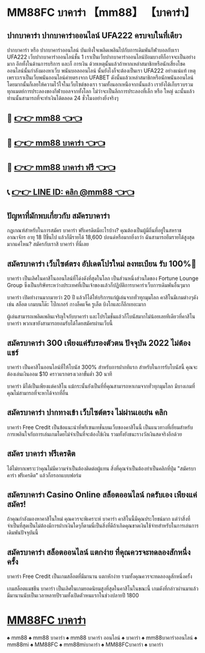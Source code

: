 # MM88FC บาคาร่า 【mm88】 【บาคาร่า】

## ปากบาคาร่า ปากบาคาร่าออนไลน์ UFA222 ครบจบในที่เดียว
ปากบาคาร่า หรือ ปากบาคาร่าออนไลน์ บันเทิงใจเพลิดเพลินไปกับการเดิมพันกีฬาบอลกับเรา UFA222 เว็บปากบาคาร่าออนไลน์ชั้น 1 เราเป็นเว็บปากบาคาร่าออนไลน์ป้อมบางทีก็อาจจะเป็นอย่างมาก อีกทั้งในด้านการบริการ และก็ การเงิน ด้วยเหตุนั้นแล้วถ้าหากเหล่าสมาชิกหรือนักเสี่ยงโชคออนไลน์นั้นกำลังมองหาเว็บ พนันบอลออนไลน์ นั้นยังไงก็จะต้องเป็นเรา UFA222 อย่างแน่แท้ เหตุเพราะเราเป็นเว็บพนันออนไลน์ค่ายตรงจาก UFABET ดังนั้นแล้วเหล่าสมาชิกหรือนักพนันออนไลน์โดยมากนั้นก็เลยให้ความไว้ใจในเว็บไซต์ของเรา รวมทั้งนอกเหนือจากนั้นแล้ว เรายังได้เก็บรวบรวมทุกแมตย์การประลองของกีฬาบอลจากทั้งโลก ไม่ว่าจะเป็นลีกการประลองที่เล็ก หรือ ใหญ่ ฉะนั้นแล้วท่านนั้นสามารถที่จะทำเงินได้ตลอด 24 ชั่วโมงอย่างยิ่งจริงๆ

## 🍺 [👉👉 mm88 👈👈](https://liff.line.me/1654532114-m7GQ2Qxj?zean=45)

## 🍺 [👉👉 mm88 บาคาร่า 👈👈](https://liff.line.me/1654532114-m7GQ2Qxj?zean=45)

## 🍺 [👉👉 mm88 บาคาร่า ฟรี 👈👈](https://liff.line.me/1654532114-m7GQ2Qxj?zean=45)

## 📞 [👉👉 LINE ID: คลิก @mm88 👈👈](https://line.me/R/ti/p/%40131jwaww)

## ปัญหาที่มักพบเกี่ยวกับ สมัครบาคาร่า
กฎเกณฑ์สำหรับในการสมัคร บาคาร่า ฟรีเครดิตมีอะไรบ้าง?
คุณต้องเป็นผู้มีถิ่นที่อยู่ในสหราชอาณาจักร อายุ 18 ปีขึ้นไป แล้วก็มีรายได้ 18,600 ปอนด์หรือมากยิ่งกว่า
ฉันสามารถยืมรายได้สูงสุดมากแค่ไหน?
สมัครกับเราสิ บาคาร่า ที่นี่เลย

## สมัครบาคาร่า เว็บไซต์ตรง อัปเดตโปรใหม่ ลงทะเบียน รับ 100%🧸
บาคาร่า เป็นเลิศในคาสิโนออนไลน์ที่โด่งดังที่สุดในโลก เป็นส่วนหนึ่งส่วนใดของ Fortune Lounge Group ซึ่งเป็นบริษัทระหว่างประเทศที่เป็นเจ้าของแล้วก็ปฏิบัติการบาคาร่าเว็บการเดิมพันอื่นๆมาก

บาคาร่า เปิดทำงานมากมายว่า 20 ปี แล้วก็ได้ให้บริการแก่ผู้เล่นจากทั่วทุกมุมโลก คาสิโนมีเกมต่างๆดังเช่น สล็อต เกมบนโต๊ะ โป๊กเกอร์ กางล็คแจ็ค รูเล็ต บิงโกและก็อีกเยอะมาก

ผู้เล่นสามารถเพลิดเพลินเจริญใจกับบาคาร่า และโปรโมชั่นแล้วก็โบนัสมากไม่น้อยเลยทีเดียวที่คาสิโน บาคาร่า พวกเขายังสามารถยอมรับได้โดยสมัครผ่านเว็บนี้

## สมัครบาคาร่า 300 เพียงแค่รับรองตัวตน ปัจจุบัน 2022 ไม่ต้องแชร์
บาคาร่า เป็นคาสิโนออนไลน์ที่ให้โบนัส 300% สำหรับการฝากทีแรก สำหรับในการรับโบนัสนี้ คุณจะต้องเล่นเงินออม $10 คราวแรกตรงเวลาขั้นต่ำ 30 นาที

บาคาร่า มิได้เป็นเพียงแต่คาสิโน แม้กระนั้นยังเป็นที่ที่คุณสามารถหาเกมจากทั่วทุกมุมโลก มีบางเกมที่คุณไม่สามารถที่จะหาได้จากที่อื่น

## สมัครบาคาร่า ปากทางเข้า เว็บไซต์ตรง ไม่ผ่านเอเย่น คลิก
บาคาร่า Free Credit เป็นข้อแนะนำที่พรีเซนเทชั่นบนเว็บของคาสิโนนี้ เป็นแนวทางที่เยี่ยมสำหรับการเพลินใจกับการเล่นเกมโดยไม่จำเป็นที่จะต้องใช้เงิน รวมทั้งยังชนะรางวัลเงินสดจริงอีกด้วย

## สมัคร บาคาร่า ฟรีเครดิต
ได้ไม่ยากเพราะว่าคุณไม่มีความจำเป็นต้องติดต่อผู้แทน สิ่งที่คุณจำเป็นต้องทำเป็นคลิกที่ปุ่ม "สมัครบาคาร่า ฟรีเครดิต" แล้วก็กรอกแบบฟอร์ม

## สมัครบาคาร่า Casino Online สล็อตออนไลน์ กดรับเอง เพียงแค่สมัคร!
ถ้าคุณกำลังมองหาคาสิโนใหม่ คุณควรจะพิเคราะห์ บาคาร่า คาสิโนนี้มีคุณประโยชน์มาก แต่ว่าสิ่งที่จำเป็นที่สุดเป็นไม่ต้องมีการฝากเงินใดๆก็ตามนี่เป็นสิ่งที่ดีถ้าเกิดคุณขาดเงินใช้จ่ายสำหรับในการเล่นการเดิมพันปัจจุบันนี้

## สมัครบาคาร่า สล็อตออนไลน์ แตกง่าย ที่คุณควรจะทดลองสักหนึ่งครั้ง
บาคาร่า Free Credit เป็นเกมสล็อตที่มีมานาน แตกหักง่าย รวมทั้งคุณควรจะทดลองดูสักหนึ่งครั้ง

เกมสล็อตแมชชีน บาคาร่า เป็นเลิศในเกมยอดนิยมสูงที่สุดในคาสิโนในขณะนี้ เกมดังที่กล่าวผ่านมาแล้วมีมานานนับเป็นเวลาหลายปีรวมทั้งเปิดตัวหนแรกในช่วงปลายปี 1800

# [MM88FC บาคาร่า](https://mm88mi.com/MM88FC-บาคาร่า/)
♠️ mm88
♠️ mm88 บาคาร่า
♠️ mm88 บาคาร่า ออนไลน์
♠️ บาคาร่า
♠️ mm88บาคาร่าออนไลน์
♠️ mm88mi
♠️ MM88FC
♠️ mm88miบาคาร่า
♠️ MM88FCบาคาร่า
♠️ บาคาร่า